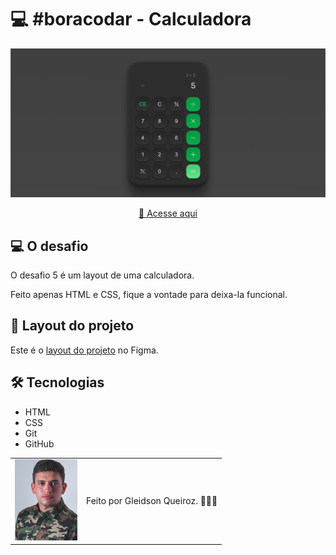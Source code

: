 # 💻 #boracodar - Calculadora

<img src="./img/img-projeto.png" alt="Imagem do projeto" />

<div align="center">

[🚀 Acesse aqui](#)

</div>

## 💻 O desafio

O desafio 5 é um layout de uma calculadora.

Feito apenas HTML e CSS, fique a vontade para deixa-la funcional.

## 🎨 Layout do projeto

Este é o <a href="https://www.figma.com/community/file/1202607074523509182">layout do projeto</a> no Figma.

## 🛠 Tecnologias

- HTML
- CSS
- Git
- GitHub

<table>
  <tr>
    <td>
     <img src="./img/avatar-gleidsonqueiroz.png" alt="Avatar do programador" width="100px"/>
    </td>
    <td>
      Feito por Gleidson Queiroz.</a> 🙋🏼‍♂️
    </td>
  </tr>
</table>
